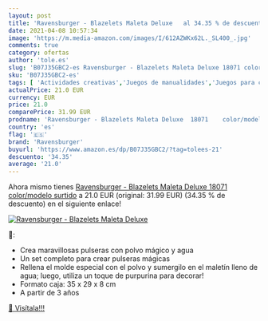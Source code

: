 ```yaml
---
layout: post
title: 'Ravensburger - Blazelets Maleta Deluxe   al 34.35 % de descuento'
date: 2021-04-08 10:57:34
image: 'https://m.media-amazon.com/images/I/612AZWKx62L._SL400_.jpg'
comments: true
category: ofertas
author: 'tole.es'
slug: 'B07J35GBC2-es Ravensburger - Blazelets Maleta Deluxe 18071 color/modelo...'
sku: 'B07J35GBC2-es'
tags: [ 'Actividades creativas','Juegos de manualidades','Juegos para crear joyas','Juguetes','Juguetes y juegos','ravensburger', ]
actualPrice: 21.0 EUR
currency: EUR
price: 21.0
comparePrice: 31.99 EUR
prodname: 'Ravensburger - Blazelets Maleta Deluxe  18071    color/modelo surtido'
country: 'es'
flag: '🇪🇸'
brand: 'Ravensburger'
buyurl: 'https://www.amazon.es/dp/B07J35GBC2/?tag=tolees-21'
descuento: '34.35'
average: '21.0'
---
```


Ahora mismo tienes [Ravensburger - Blazelets Maleta Deluxe  18071    color/modelo surtido](https://www.amazon.es/dp/B07J35GBC2/?tag=tolees-21) a 21.0 EUR (original: 31.99 EUR) (34.35 %  de descuento) en el siguiente enlace!

[![Ravensburger - Blazelets Maleta Deluxe  ](https://m.media-amazon.com/images/I/612AZWKx62L._SL400_.jpg)](https://www.amazon.es/dp/B07J35GBC2/?tag=tolees-21)

🔎:

- Crea maravillosas pulseras con polvo mágico y agua
- Un set completo para crear pulseras mágicas
- Rellena el molde especial con el polvo y sumergilo en el maletín lleno de agua; luego, utiliza un toque de purpurina para decorar!
- Formato caja: 35 x 29 x 8 cm
- A partir de 3 años

[🛒 Visítala!!!](https://www.amazon.es/dp/B07J35GBC2/?tag=tolees-21)
